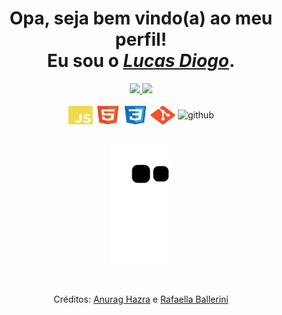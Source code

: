 <div>

  <h1 align="center">Opa, seja bem vindo(a) ao meu perfil! <br> Eu sou o <a href="https://www.linkedin.com/in/Lucasdiogo6/"><i>Lucas Diogo</i></a>.</h1>
  
</div>

<div align="center">

  <a href="https://github.com/Lucasdiogo6">
  <img height="150em" src="https://github-readme-stats.vercel.app/api?username=Lucasdiogo6&show_icons=true&theme=gotham&include_all_commits=true&count_private=true"/>
  <img height="150em" src="https://github-readme-stats.vercel.app/api/top-langs/?username=Lucasdiogo6&layout=compact&langs_count=6&theme=gotham"/>
  </a>
  
</div>

<div align="center" style="display: inline_block"><br>

  <img align="center" alt="Js" height="30" width="40" src="https://raw.githubusercontent.com/devicons/devicon/master/icons/javascript/javascript-plain.svg">
  <img align="center" alt="HTML" height="30" width="40" src="https://raw.githubusercontent.com/devicons/devicon/master/icons/html5/html5-original.svg">
  <img align="center" alt="CSS" height="30" width="40" src="https://raw.githubusercontent.com/devicons/devicon/master/icons/css3/css3-original.svg">
  <img align="center" alt="git" height="30" width="40" src="https://raw.githubusercontent.com/devicons/devicon/master/icons/git/git-original.svg">
  <img align="center" alt="github" height="35" width="35" src="/assets/GitHub.png">
</div>

 <br>
 
<div align="center">
  
  ![Snake animation](https://github.com/Lucasdiogo6/Lucasdiogo6/blob/output/github-contribution-grid-snake.svg)
  
</div>

 <br>
 
<div align="center">

  <p> Créditos: <a href="https://github.com/anuraghazra/github-readme-stats">Anurag Hazra</a> e <a href="https://github.com/rafaballerini">Rafaella Ballerini </a></p>
<div>

